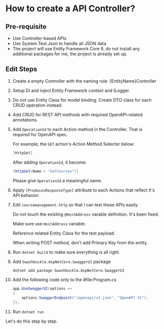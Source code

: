 # How to create a API Controller?

## Pre-requisite

- Use Controller-based APIs
- Use System.Text.Json to handle all JSON data
- The project will use Entity Framework Core 9, do not install any additional packages for me, the project is already set up.

## Edit Steps

1. Create a empty Controller with the naming rule: {EntityName}Controller

2. Setup DI and inject Entity Framework context and ILogger<T>.

3. Do not use Entity Class for model binding. Create DTO class for each CRUD operation instead.

4. Add CRUD for REST API methods with required OpenAPI-related annotations.

5. Add `OperationId` to each Action method in the Controller. That is required for OpenAPI spec.

    For example, the `GET` action's Action Method Selector below:

    ```cs
    [HttpGet]
    ```

    After adding `OperationId`, it become:

    ```cs
    [HttpGet(Name = "GetCourses")]
    ```

    Please give `OperationId` a meaningful name.

6. Apply `[ProducesResponseType]` attribute to each Actions that reflect it's API behavior.

7. Edit `coursemanagement.http` so that I can test these APIs easily.

    Do not touch the existing `@HostAddress` varable definition. It's been fixed.

    Make sure use `HostAddress` variable.

    Reference related Entity Class for the test payload.

    When writing POST method, don't add Primary Key from the entity.

8. Run `dotnet build` to make sure everything is all right.

9.  Add `Swashbuckle.AspNetCore.SwaggerUI` package

    ```sh
    dotnet add package Swashbuckle.AspNetCore.SwaggerUI
    ```

10. Add the following code only to the #file:Program.cs

    ```cs
    app.UseSwaggerUI(options =>
    {
        options.SwaggerEndpoint("/openapi/v1.json", "OpenAPI V1");
    });
    ```

11. Run `dotnet run`

Let's do this step by step.